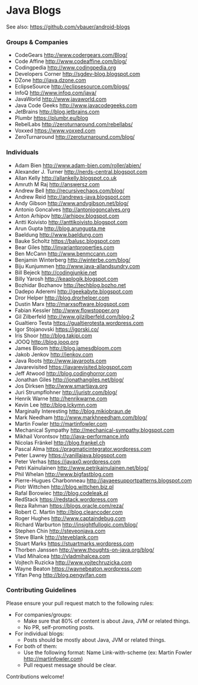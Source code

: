 # Java Blogs

See also: https://github.com/vbauer/android-blogs


### Groups & Companies

* CodeGears http://www.codergears.com/Blog/
* Code Affine http://www.codeaffine.com/blog/
* Codingpedia http://www.codingpedia.org
* Developers Corner http://sgdev-blog.blogspot.com
* DZone http://java.dzone.com
* EclipseSource http://eclipsesource.com/blogs/
* InfoQ http://www.infoq.com/java/
* JavaWorld http://www.javaworld.com
* Java Code Geeks http://www.javacodegeeks.com
* JetBrains http://blog.jetbrains.com
* Plumbr https://plumbr.eu/blog
* RebelLabs http://zeroturnaround.com/rebellabs/
* Voxxed https://www.voxxed.com
* ZeroTurnaround http://zeroturnaround.com/blog/


### Individuals

* Adam Bien http://www.adam-bien.com/roller/abien/
* Alexander J. Turner http://nerds-central.blogspot.com
* Allan Kelly http://allankelly.blogspot.co.uk
* Amruth M Raj http://answersz.com
* Andrew Bell http://recursivechaos.com/blog/
* Andrew Reid http://andrews-java.blogspot.com
* Andy Gibson http://www.andygibson.net/blog/
* Antonio Goncalves http://antoniogoncalves.org
* Anton Arhipov http://arhipov.blogspot.com
* Antti Koivisto http://anttikoivisto.blogspot.com
* Arun Gupta http://blog.arungupta.me
* Baeldung http://www.baeldung.com
* Bauke Scholtz https://balusc.blogspot.com
* Bear Giles http://invariantproperties.com
* Ben McCann http://www.benmccann.com
* Benjamin Winterberg http://winterbe.com/blog/
* Biju Kunjummen http://www.java-allandsundry.com
* Bill Bejeck http://codingjunkie.net
* Billy Yarosh http://keaplogik.blogspot.com
* Bozhidar Bozhanov http://techblog.bozho.net
* Dadepo Aderemi http://geekabyte.blogspot.com
* Dror Helper http://blog.drorhelper.com
* Dustin Marx http://marxsoftware.blogspot.com
* Fabian Kessler http://www.flowstopper.org
* Gil Zilberfeld http://www.gilzilberfeld.com/blog-2
* Gualtiero Testa https://gualtierotesta.wordpress.com
* Igor Stojanovski https://igorski.co/
* Iris Shoor http://blog.takipi.com
* JOOQ http://blog.jooq.org
* James Bloom http://blog.jamesdbloom.com
* Jakob Jenkov http://jenkov.com
* Java Roots http://www.javaroots.com
* Javarevisited https://javarevisited.blogspot.com
* Jeff Atwood http://blog.codinghorror.com
* Jonathan Giles http://jonathangiles.net/blog/
* Jos Dirksen http://www.smartjava.org
* Juri Strumpflohner http://juristr.com/blog/
* Henrik Warne http://henrikwarne.com
* Kevin Lee http://blog.lckymn.com
* Marginally Interesting http://blog.mikiobraun.de
* Mark Needham http://www.markhneedham.com/blog/
* Martin Fowler http://martinfowler.com
* Mechanical Sympathy http://mechanical-sympathy.blogspot.com
* Mikhail Vorontsov http://java-performance.info
* Nicolas Fränkel http://blog.frankel.ch
* Pascal Alma https://pragmaticintegrator.wordpress.com
* Peter Lawrey https://vanillajava.blogspot.com
* Peter Verhas https://javax0.wordpress.com
* Petri Kainulainen http://www.petrikainulainen.net/blog/
* Phil Whelan http://www.bigfastblog.com
* Pierre-Hugues Charbonneau http://javaeesupportpatterns.blogspot.com
* Piotr Wittchen http://blog.wittchen.biz.pl
* Rafal Borowiec http://blog.codeleak.pl
* RedStack https://redstack.wordpress.com
* Reza Rahman https://blogs.oracle.com/reza/
* Robert C. Martin http://blog.cleancoder.com
* Roger Hughes http://www.captaindebug.com
* Richard Warburton http://insightfullogic.com/blog/
* Stephen Chin http://steveonjava.com
* Steve Blank http://steveblank.com
* Stuart Marks https://stuartmarks.wordpress.com
* Thorben Janssen http://www.thoughts-on-java.org/blog/
* Vlad Mihalcea http://vladmihalcea.com
* Vojtech Ruzicka http://www.vojtechruzicka.com
* Wayne Beaton https://waynebeaton.wordpress.com
* Yifan Peng http://blog.pengyifan.com


### Contributing Guidelines

Please ensure your pull request match to the following rules:

* For companies/groups:
    * Make sure that 80% of content is about Java, JVM or related things.
    * No PR, self-promoting posts.
* For individual blogs:
    * Posts should be mostly about Java, JVM or related things.
* For both of them:
    * Use the following format: Name Link-with-scheme
      (ex: Martin Fowler http://martinfowler.com)
    * Pull request message should be clear.

Contributions welcome!
